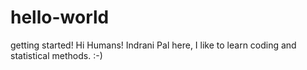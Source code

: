 # hello-world
getting started!
Hi Humans!
Indrani Pal here, I like to learn coding and statistical methods. :-) 
